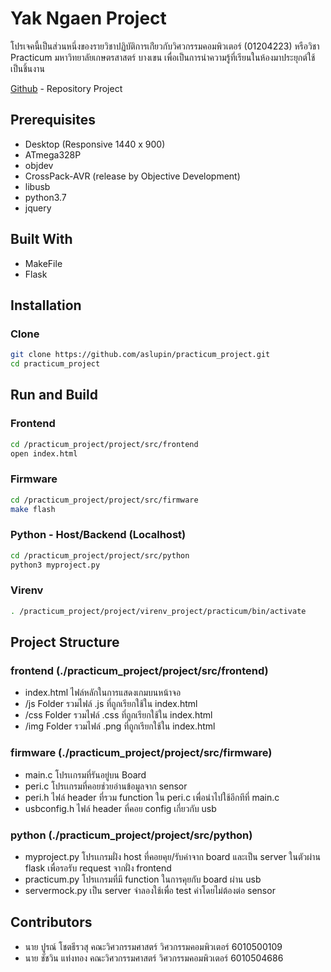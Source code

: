# Yak Ngaen Project

โปรเจคนี้เป็นส่วนหนึ่งของรายวิชาปฏิบัติการเก่ียวกับวิศวกรรมคอมพิวเตอร์ (01204223) หรือวิชา Practicum มหาวิทยาลัยเกษตรสาสตร์ บางเขน เพื่อเป็นการนำความรู้ที่เรียนในห้องมาประยุกต์ใช้เป็นชิ้นงาน

[Github](https://github.com/aslupin/practicum_project) - Repository Project

## Prerequisites

- Desktop (Responsive 1440 x 900)
- ATmega328P
- objdev
- CrossPack-AVR (release by Objective Development)
- libusb
- python3.7
- jquery

## Built With

- MakeFile
- Flask

## Installation

### Clone

```bash
git clone https://github.com/aslupin/practicum_project.git
cd practicum_project
```

## Run and Build

### Frontend

```bash
cd /practicum_project/project/src/frontend
open index.html
```

### Firmware

```bash
cd /practicum_project/project/src/firmware
make flash
```

### Python - Host/Backend (Localhost)

```bash
cd /practicum_project/project/src/python
python3 myproject.py
```

### Virenv

```bash
. /practicum_project/project/virenv_project/practicum/bin/activate
```

## Project Structure

### frontend (./practicum_project/project/src/frontend)

- index.html ไฟล์หลักในการแสดงเกมบนหน้าจอ
- /js Folder รวมไฟล์ .js ที่ถูกเรียกใช้ใน index.html
- /css Folder รวมไฟล์ .css ที่ถูกเรียกใช้ใน index.html
- /img Folder รวมไฟล์ .png ที่ถูกเรียกใช้ใน index.html

### firmware (./practicum_project/project/src/firmware)

- main.c โปรเเกรมที่รันอยู่บน Board
- peri.c โปรเเกรมที่คอยช่วยอ่านข้อมูลจาก sensor
- peri.h ไฟล์ header ที่รวม function ใน peri.c เพื่อนำไปใช้อีกทีที่ main.c
- usbconfig.h ไฟล์ header ที่คอย config เกี่ยวกับ usb

### python (./practicum_project/project/src/python)

- myproject.py โปรเเกรมฝั่ง host ที่คอยคุย/รับค่าจาก board และเป็น server ในตัวผ่าน flask เพื่อรอรับ request จากฝั่ง frontend
- practicum.py โปรเเกรมที่มี function ในการคุยกับ board ผ่าน usb
- servermock.py เป็น server จำลองใช้เพื่อ test ค่าโดยไม่ต้องต่อ sensor

## Contributors

- นาย ปูรณ์ โชตธีรวสุ คณะวิศวกรรมศาสตร์ วิศวกรรมคอมพิวเตอร์ 6010500109
- นาย ชัชวิน แท่งทอง คณะวิศวกรรมศาสตร์ วิศวกรรมคอมพิวเตอร์ 6010504686

